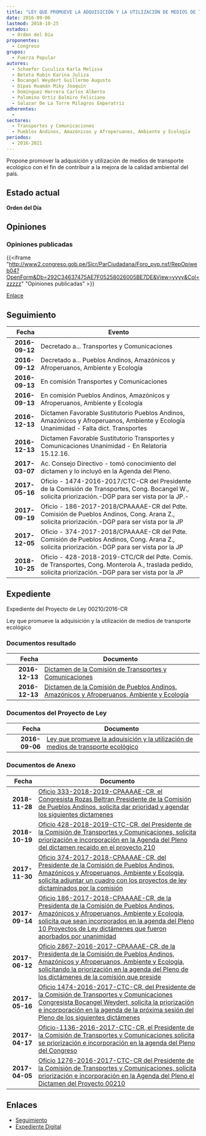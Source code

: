 ```yaml
---
title: "LEY QUE PROMUEVE LA ADQUISICIÓN Y LA UTILIZACIÓN DE MEDIOS DE TRANSPORTE ECOLÓGIC"
date: 2016-09-06
lastmod: 2018-10-25
estados: 
  - Orden del Día
proponentes: 
  - Congreso
grupos: 
  - Fuerza Popular
autores: 
  - Schaefer Cuculiza Karla Melissa
  - Beteta Rubín Karina Juliza
  - Bocangel Weydert Guillermo Augusto
  - Dipas Huamán Miky Joaquín
  - Domínguez Herrera Carlos Alberto
  - Palomino Ortiz Dalmiro Feliciano
  - Salazar De La Torre Milagros Emperatriz
adherentes: 
  - 
sectores: 
  - Transportes y Comunicaciones
  - Pueblos Andinos, Amazónicos y Afroperuanos, Ambiente y Ecología
periodos: 
  - 2016-2021
---
```


Propone promover la adqusición y utilización de medios de transporte ecológico con el fin de contribuir a la mejora de la calidad ambiental del país.


## Estado actual

**Orden del Día**

## Opiniones

### Opiniones publicadas

{{<iframe "http://www2.congreso.gob.pe/Sicr/ParCiudadana/Foro_pvp.nsf/RepOpiweb04?OpenForm&Db=292C34637475AE7F05258026005BE7DE&View=yyyy&Col=zzzzz" "Opiniones publicadas" >}}

[Enlace](http://www2.congreso.gob.pe/Sicr/ParCiudadana/Foro_pvp.nsf/RepOpiweb04?OpenForm&Db=292C34637475AE7F05258026005BE7DE&View=yyyy&Col=zzzzz)

## Seguimiento

| Fecha | Evento |
|------:|--------|
| **2016-09-12** | Decretado a... Transportes y Comunicaciones|
| **2016-09-12** | Decretado a... Pueblos Andinos, Amazónicos y Afroperuanos, Ambiente y Ecología|
| **2016-09-13** | En comisión Transportes y Comunicaciones|
| **2016-09-13** | En comisión Pueblos Andinos, Amazónicos y Afroperuanos, Ambiente y Ecología|
| **2016-12-13** | Dictamen Favorable Sustitutorio Pueblos Andinos, Amazónicos y Afroperuanos, Ambiente y Ecología Unanimidad - Falta dict. Transportes|
| **2016-12-13** | Dictamen Favorable Sustitutorio Transportes y Comunicaciones Unanimidad - En Relatoría 15.12.16.|
| **2017-03-07** | Ac. Consejo Directivo - tomó conocimiento del dictamen y lo incluyó en la Agenda del Pleno.|
| **2017-05-16** | Oficio - 1474-2016-2017/CTC-CR del Presidente de la Comisión de Transportes, Cong. Bocangel W., solicita priorización.-DGP para ser vista por la JP.-|
| **2017-09-19** | Oficio - 186-2017-2018/CPAAAAE-CR del Pdte. Comisión de Pueblos Andinos, Cong. Arana Z., solicita priorización.-DGP para ser vista por la JP|
| **2017-12-05** | Oficio - 374-2017-2018/CPAAAAE-CR del Pdte. Comisión de Pueblos Andinos, Cong. Arana Z., solicita priorización.-DGP para ser vista por la JP|
| **2018-10-25** | Oficio - 428-2018-2019-CTC/CR del Pdte. Comis. de Transportes, Cong. Monterola A., traslada pedido, solicita priorización.-DGP para ser vista por la JP|


## Expediente

Expediente del Proyecto de Ley 00210/2016-CR

Ley que promueve la adquisición y la utilización de medios de transporte ecológico


### Documentos resultado

| Fecha | Documento |
|------:|--------|
| **2016-12-13** | [Dictamen de la Comisión de Transportes y Comunicaciones](http://www.leyes.congreso.gob.pe/Documentos/2016_2021/Dictamenes/Proyectos_de_Ley/00210DC23MAY20161213.pdf) |
| **2016-12-13** | [Dictamen de la Comisión de Pueblos Andinos, Amazónicos y Afroperuanos, Ambiente y Ecología](http://www.leyes.congreso.gob.pe/Documentos/2016_2021/Dictamenes/Proyectos_de_Ley/00210DC19MAY20161213..pdf) |

### Documentos del Proyecto de Ley

| Fecha | Documento |
|------:|--------|
| **2016-09-06** | [Ley que promueve la adquisición y la utilización de medios de transporte ecológico](http://www.leyes.congreso.gob.pe/Documentos/2016_2021/Proyectos_de_Ley_y_de_Resoluciones_Legislativas/PL0021020160906..pdf) |

### Documentos de Anexo

| Fecha | Documento |
|------:|--------|
| **2018-11-28** | [Oficio 333-2018-2019-CPAAAAE-CR, el Congresista Rozas Beltran Presidente de la Comisión de Pueblos Andinos, solicita dar prioridad y agendar los siguientes dictamenes](http://www.leyes.congreso.gob.pe/Documentos/2016_2021/Oficios/Comisiones_Ordinarias/OFICIO-333-2018-2019-CPAAAAE-CR.pdf) |
| **2018-10-19** | [Oficio 428-2018-2019-CTC-CR, del Presidente de la Comisión de Transportes y Comunicaciones, solicita priorización e incorporación en la Agenda del Pleno del dictamen recaído en el proyecto 210](http://www.leyes.congreso.gob.pe/Documentos/2016_2021/Oficios/Comisiones_Ordinarias/OFICIO-428-2018-2019-CTC-CR.pdf) |
| **2017-11-30** | [Oficio 374-2017-2018-CPAAAAE-CR, del Presidente de la Comisión de Pueblos Andinos, Amazónicos y Afroperuanos, Ambiente y Ecología, solicita adjuntar un cuadro con los proyectos de ley dictaminados por la comisión](http://www.leyes.congreso.gob.pe/Documentos/2016_2021/Oficios/Congresistas/OFICIO-374-2017-2018-CPAAAAE-CR.PDF) |
| **2017-09-14** | [Oficio 186-2017-2018-CPAAAAE-CR, de la Presidenta de la Comisión de Pueblos Andinos, Amazónicos y Afroperuanos, Ambiente y Ecología, solicita que sean incorporados en la agenda del Pleno 10 Proyectos de Ley dictámenes que fueron aporbados por unanimidad](http://www.leyes.congreso.gob.pe/Documentos/2016_2021/Oficios/Comisiones_Ordinarias/OFICIO-186-2017-2018-CPAAAAE-CR.PDF) |
| **2017-06-12** | [Oficio 2867-2016-2017-CPAAAAE-CR, de la Presidenta de la Comisión de Pueblos Andinos, Amazónicos y Afroperuanos, Ambiente y Ecología, solicitando la priorización en la agenda del Pleno de los dictámenes de la comisión que preside](http://www.leyes.congreso.gob.pe/Documentos/2016_2021/Oficios/Comisiones_Ordinarias/OFICIO-2867-2016-2017-CPAAAAE-CR.pdf) |
| **2017-05-16** | [Oficio 1474-2016-2017-CTC-CR, del Presidente de la Comisión de Transportes y Comunicaciones Congresista Bocangel Weydert, solicita la priorización e incorporación en la agenda de la próxima sesión del Pleno de los siguientes dictámenes](http://www.leyes.congreso.gob.pe/Documentos/2016_2021/Oficios/Comisiones_Ordinarias/OFICIO-1474-2016-2017-CTC-CR.pdf) |
| **2017-04-17** | [Oficio-1136-2016-2017-CTC-CR, el Presidente de la Comisión de Transportes y Comunicaciones solicita se priorización e incorporación en la agenda del Pleno del Congreso](http://www.leyes.congreso.gob.pe/Documentos/2016_2021/Oficios/Comisiones_Ordinarias/OFICIO-1136-2016-2017-CTC-CR.pdf) |
| **2017-04-05** | [Oficio 1276-2016-2017-CTC-CR del Presidente de la Comisión de Transportes y Comunicaciones, solicita priorización e incorporación en la Agenda del Pleno el Dictamen del Proyecto 00210](http://www.leyes.congreso.gob.pe/Documentos/2016_2021/Oficios/Comisiones_Ordinarias/OFICIO-1276-2016-2017-CTC-CR.pdf) |

## Enlaces 

- [Seguimiento](http://www2.congreso.gob.pe/Sicr/TraDocEstProc/CLProLey2016.nsf/f7fff46988ca05b1052578e100829cc7/4890df33c9f7d04905258026005922bb?OpenDocument)
- [Expediente Digital](http://www2.congreso.gob.pehttp://www2.congreso.gob.pe/Sicr/TraDocEstProc/CLProLey2016.nsf/f7fff46988ca05b1052578e100829cc7/4890df33c9f7d04905258026005922bb?OpenDocument&Click=05257FB7005EB655.eb71d0cf91d8294e05256cdf006b5706/$Body/0.1C6C)
